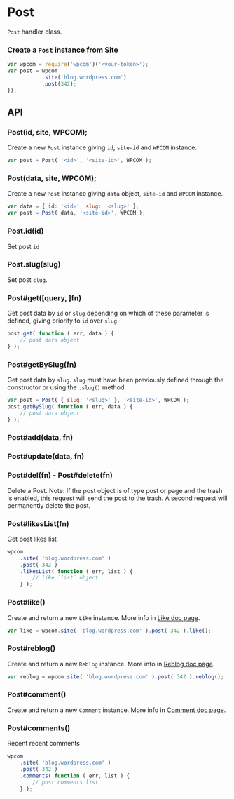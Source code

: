 # Post

`Post` handler class.

### Create a `Post` instance from Site

```js
var wpcom = require('wpcom')('<your-token>');
var post = wpcom
           .site('blog.wordpress.com')
           .post(342);
});
```

## API

### Post(id, site, WPCOM);

Create a new `Post` instance giving `id`, `site-id` and `WPCOM` instance.

```js
var post = Post( '<id>', '<site-id>', WPCOM );
```

### Post(data, site, WPCOM);

Create a new `Post` instance giving `data` object, `site-id` and `WPCOM` instance.

```js
var data = { id: '<id>', slug: '<slug>' };
var post = Post( data, '<site-id>', WPCOM );
```

### Post.id(id)

Set post `id`

### Post.slug(slug)

Set post `slug`.

### Post#get([query, ]fn)

Get post data by `id` or `slug` depending on which of these parameter is
defined, giving priority to `id` over `slug`

```js
post.get( function ( err, data ) {
	// post data object
} );
```

### Post#getBySlug(fn)

Get post data by `slug`. `slug` must have been previously defined through the
constructor or using the `.slug()` method.

```js
var post = Post( { slug: '<slug>' }, '<site-id>', WPCOM );
post.getBySlug( function ( err, data ) {
	// post data object
} );
```

### Post#add(data, fn)

### Post#update(data, fn)

### Post#del(fn) - Post#delete(fn)

Delete a Post. Note: If the post object is of type post or page and the trash
is enabled, this request will send the post to the trash. A second request will
permanently delete the post.

### Post#likesList(fn)

Get post likes list

```js
wpcom
	.site( 'blog.wordpress.com' )
	.post( 342 )
	.likesList( function ( err, list ) {
		// like `list` object
	} );
```

### Post#like()

Create and return a new `Like` instance.
More info in [Like doc page](./like.md).

```js
var like = wpcom.site( 'blog.wordpress.com' ).post( 342 ).like();
```

### Post#reblog()

Create and return a new `Reblog` instance.
More info in [Reblog doc page](./reblog.md).

```js
var reblog = wpcom.site( 'blog.wordpress.com' ).post( 342 ).reblog();
```

### Post#comment()

Create and return a new `Comment` instance.
More info in [Comment doc page](./comment.md).

### Post#comments()

Recent recent comments

```js
wpcom
	.site( 'blog.wordpress.com' )
	.post( 342 )
	.comments( function ( err, list ) {
		// post comments list
	} );
```
